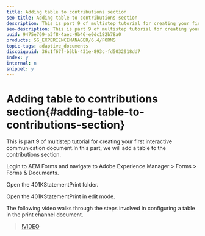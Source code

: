 ```yaml
---
title: Adding table to contributions section
seo-title: Adding table to contributions section
description: This is part 9 of multistep tutorial for creating your first interactive communication document.In this part, we will add a table to the contributions section.
seo-description: This is part 9 of multistep tutorial for creating your first interactive communication document.In this part, we will add a table to the contributions section.
uuid: 9475e769-a3f8-4aec-9b46-e0dc182b78a0
products: SG_EXPERIENCEMANAGER/6.4/FORMS
topic-tags: adaptive_documents
discoiquuid: 36c1f67f-b5bb-431e-893c-fd5032918dd7
index: y
internal: n
snippet: y
---
```


# Adding table to contributions section{#adding-table-to-contributions-section}

This is part 9 of multistep tutorial for creating your first interactive communication document.In this part, we will add a table to the contributions section.

Login to AEM Forms and navigate to Adobe Experience Manager &gt; Forms &gt; Forms & Documents.

Open the 401KStatementPrint folder.

Open the 401KStatementPrint in edit mode.

The following video walks through the steps involved in configuring a table in the print channel document.

>[!VIDEO](https://video.tv.adobe.com/v/22386/?quality=9)

